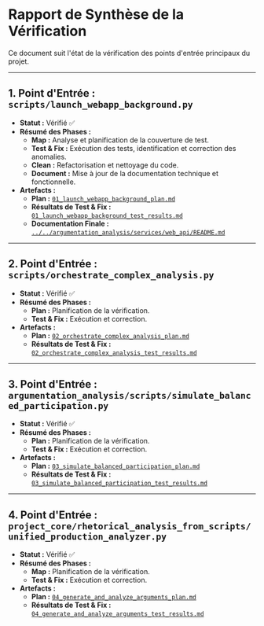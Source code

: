 # Rapport de Synthèse de la Vérification

Ce document suit l'état de la vérification des points d'entrée principaux du projet.

---

## 1. Point d'Entrée : `scripts/launch_webapp_background.py`

- **Statut :** Vérifié ✅
- **Résumé des Phases :**
    - **Map :** Analyse et planification de la couverture de test.
    - **Test & Fix :** Exécution des tests, identification et correction des anomalies.
    - **Clean :** Refactorisation et nettoyage du code.
    - **Document :** Mise à jour de la documentation technique et fonctionnelle.
- **Artefacts :**
    - **Plan :** [`01_launch_webapp_background_plan.md`](./01_launch_webapp_background_plan.md)
    - **Résultats de Test & Fix :** [`01_launch_webapp_background_test_results.md`](./01_launch_webapp_background_test_results.md)
    - **Documentation Finale :** [`../../argumentation_analysis/services/web_api/README.md`](../../argumentation_analysis/services/web_api/README.md)

---

## 2. Point d'Entrée : `scripts/orchestrate_complex_analysis.py`

- **Statut :** Vérifié ✅
- **Résumé des Phases :**
    - **Plan :** Planification de la vérification.
    - **Test & Fix :** Exécution et correction.
- **Artefacts :**
    - **Plan :** [`02_orchestrate_complex_analysis_plan.md`](./02_orchestrate_complex_analysis_plan.md)
    - **Résultats de Test & Fix :** [`02_orchestrate_complex_analysis_test_results.md`](./02_orchestrate_complex_analysis_test_results.md)
---

## 3. Point d'Entrée : `argumentation_analysis/scripts/simulate_balanced_participation.py`

- **Statut :** Vérifié ✅
- **Résumé des Phases :**
    - **Plan :** Planification de la vérification.
    - **Test & Fix :** Exécution et correction.
- **Artefacts :**
    - **Plan :** [`03_simulate_balanced_participation_plan.md`](./03_simulate_balanced_participation_plan.md)
    - **Résultats de Test & Fix :** [`03_simulate_balanced_participation_test_results.md`](./03_simulate_balanced_participation_test_results.md)
---

## 4. Point d'Entrée : `project_core/rhetorical_analysis_from_scripts/unified_production_analyzer.py`

- **Statut :** Vérifié ✅
- **Résumé des Phases :**
    - **Map :** Planification de la vérification.
    - **Test & Fix :** Exécution et correction.
- **Artefacts :**
    - **Plan :** [`04_generate_and_analyze_arguments_plan.md`](./04_generate_and_analyze_arguments_plan.md)
    - **Résultats de Test & Fix :** [`04_generate_and_analyze_arguments_test_results.md`](./04_generate_and_analyze_arguments_test_results.md)